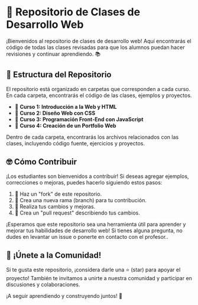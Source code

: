 # 🚀 Repositorio de Clases de Desarrollo Web

¡Bienvenidos al repositorio de clases de desarrollo web! Aquí encontrarás el código de todas las clases revisadas para que los alumnos puedan hacer revisiones y continuar aprendiendo. 📚

## 📂 Estructura del Repositorio

El repositorio está organizado en carpetas que corresponden a cada curso. En cada carpeta, encontrarás el código de las clases, ejemplos y proyectos.

- 📁 **Curso 1: Introducción a la Web y HTML**
- 📁 **Curso 2: Diseño Web con CSS**
- 📁 **Curso 3: Programación Front-End con JavaScript**
- 📁 **Curso 4: Creación de un Portfolio Web**

Dentro de cada carpeta, encontrarás los archivos relacionados con las clases, incluyendo código fuente, ejercicios y proyectos.

## 🤓 Cómo Contribuir

¡Los estudiantes son bienvenidos a contribuir! Si deseas agregar ejemplos, correcciones o mejoras, puedes hacerlo siguiendo estos pasos:

1. 🍴 Haz un "fork" de este repositorio.
2. 🌿 Crea una nueva rama (branch) para tu contribución.
3. 📝 Realiza tus cambios y mejoras.
4. 💬 Crea un "pull request" describiendo tus cambios.

¡Esperamos que este repositorio sea una herramienta útil para aprender y mejorar tus habilidades de desarrollo web! Si tienes alguna pregunta, no dudes en levantar un issue o ponerte en contacto con el profesor..

## 📣 ¡Únete a la Comunidad!

Si te gusta este repositorio, ¡considera darle una ⭐ (star) para apoyar el proyecto! También te invitamos a unirte a nuestra comunidad y participar en discusiones y colaboraciones.

¡A seguir aprendiendo y construyendo juntos! 🌟
